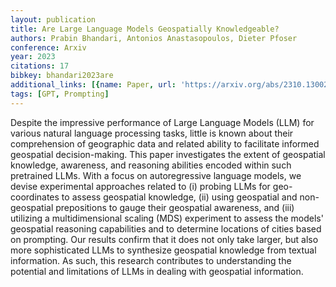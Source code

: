 ```yaml
---
layout: publication
title: Are Large Language Models Geospatially Knowledgeable?
authors: Prabin Bhandari, Antonios Anastasopoulos, Dieter Pfoser
conference: Arxiv
year: 2023
citations: 17
bibkey: bhandari2023are
additional_links: [{name: Paper, url: 'https://arxiv.org/abs/2310.13002'}]
tags: [GPT, Prompting]
---
```

Despite the impressive performance of Large Language Models (LLM) for various
natural language processing tasks, little is known about their comprehension of
geographic data and related ability to facilitate informed geospatial
decision-making. This paper investigates the extent of geospatial knowledge,
awareness, and reasoning abilities encoded within such pretrained LLMs. With a
focus on autoregressive language models, we devise experimental approaches
related to (i) probing LLMs for geo-coordinates to assess geospatial knowledge,
(ii) using geospatial and non-geospatial prepositions to gauge their geospatial
awareness, and (iii) utilizing a multidimensional scaling (MDS) experiment to
assess the models' geospatial reasoning capabilities and to determine locations
of cities based on prompting. Our results confirm that it does not only take
larger, but also more sophisticated LLMs to synthesize geospatial knowledge
from textual information. As such, this research contributes to understanding
the potential and limitations of LLMs in dealing with geospatial information.